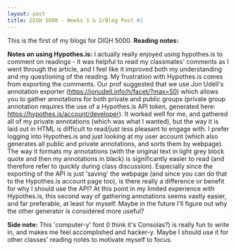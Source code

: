 ```yaml
---
layout: post
title: DIGH 5000 - Weeks 1 & 2/Blog Post #1
---
```


This is the first of my blogs for DIGH 5000. 
**Reading notes:**




**Notes on using Hypothes.is:**
I actually really enjoyed using hypothes.is to comment on readings - it was helpful to read my classmates' comments as I went through the article, and I feel like it improved both my understanding and my questioning of the reading. My frustration with Hypothes.is comes from exporting the comments. Our prof suggested that we use Jon Udell's annotation exporter (https://jonudell.info/h/facet/?max=50) which allows you to gather annotations for both private and public groups (private group annotation requires the use of a Hypothes.is API token, generated here: https://hypothes.is/account/developer). It worked well for me, and gathered all of my private annotations (which was what I wanted), but the way it is laid out in HTML is difficult to read/just less pleasant to engage with. I prefer logging into Hypothes.is and just looking at my user account (which also generates all public and private annotations, and sorts them by webpage). The way it formats my annotations (with the original text in light grey block quote and then my annotations in black) is significantly easier to read (and therefore refer to quickly during class discussion). Especially since the exporting of the API is just 'saving' the webpage (and since you can do that to the Hypothes.is account page too), is there really a difference or benefit for why I should use the API? At this point in my limited experience with Hypothes.is, this second way of gathering annotations seems vastly easier, and far preferable, at least for myself. Maybe in the future I'll figure out why the other generator is considered more useful?

**Side note:** This 'computer-y' font (I think it's Consolas?) is really fun to write in, and makes me feel accomplished and hacker-y. Maybe I should use it for other classes' reading notes to motivate myself to focus. 
